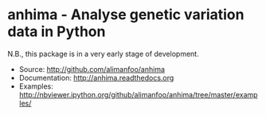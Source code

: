 anhima - Analyse genetic variation data in Python
=================================================

N.B., this package is in a very early stage of development.

* Source: http://github.com/alimanfoo/anhima
* Documentation: http://anhima.readthedocs.org
* Examples: http://nbviewer.ipython.org/github/alimanfoo/anhima/tree/master/examples/

